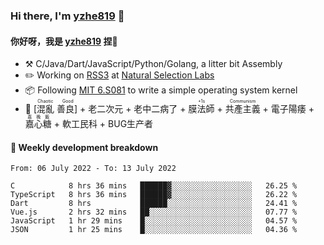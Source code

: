 ### Hi there, I'm [yzhe819](https://github.com/yzhe819) 👋

#### 你好呀，我是 [yzhe819](https://github.com/yzhe819) 捏👋

- :hammer_and_pick: C/Java/Dart/JavaScript/Python/Golang, a litter bit Assembly
- :pencil2: Working on [RSS3](https://github.com/NaturalSelectionLabs/RSS3) at [Natural Selection Labs](https://github.com/NaturalSelectionLabs)
- 📦 Following [MIT 6.S081](https://pdos.csail.mit.edu/6.S081/2020/) to write a simple operating system kernel
- 🔑 <ruby>[混亂 善良]<rp>（</rp><rt>Chaotic Good</rt><rp>）</rp></ruby> + 老二次元 + 老中二病了 + <ruby>膜法師<rp>（</rp><rt>+1s</rt><rp>）</rp></ruby> +  <ruby>共產主義<rp>（</rp><rt>Communism</rt><rp>）</rp></ruby> + 電子陽痿 + <ruby>嘉心糖<rp>（</rp><rt>嘉晚飯</rt><rp>）</rp></ruby> + 軟工民科 + BUG生产者



#### 📝 Weekly development breakdown

<!--START_SECTION:waka-->

```text
From: 06 July 2022 - To: 13 July 2022

C            8 hrs 36 mins   ██████▓░░░░░░░░░░░░░░░░░░   26.25 %
TypeScript   8 hrs 36 mins   ██████▓░░░░░░░░░░░░░░░░░░   26.22 %
Dart         8 hrs           ██████░░░░░░░░░░░░░░░░░░░   24.41 %
Vue.js       2 hrs 32 mins   ██░░░░░░░░░░░░░░░░░░░░░░░   07.77 %
JavaScript   1 hr 29 mins    █░░░░░░░░░░░░░░░░░░░░░░░░   04.57 %
JSON         1 hr 25 mins    █░░░░░░░░░░░░░░░░░░░░░░░░   04.36 %
```

<!--END_SECTION:waka-->



